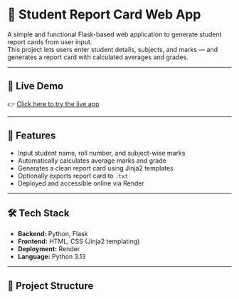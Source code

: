 # 🧾 Student Report Card Web App

A simple and functional Flask-based web application to generate student report cards from user input.  
This project lets users enter student details, subjects, and marks — and generates a report card with calculated averages and grades.

---

## 🚀 Live Demo

👉 [Click here to try the live app](https://student-report-h0r8.onrender.com)

---

## 🎯 Features

- Input student name, roll number, and subject-wise marks
- Automatically calculates average marks and grade
- Generates a clean report card using Jinja2 templates
- Optionally exports report card to `.txt`
- Deployed and accessible online via Render

---

## 🛠️ Tech Stack

- **Backend:** Python, Flask  
- **Frontend:** HTML, CSS (Jinja2 templating)  
- **Deployment:** Render  
- **Language:** Python 3.13  

---

## 📂 Project Structure

